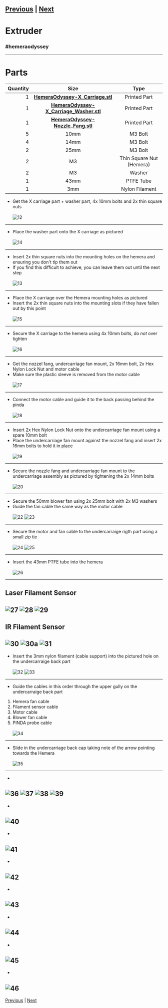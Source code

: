 [Previous](06_Undercarriage.md) | [Next](08_Printer_Assembly.md)  
---
# Extruder
### #hemeraodyssey
---
# Parts  
|Quantity|Size|Type|
|---:|:---:|:---:|
|1|[**HemeraOdyssey-X_Carriage.stl**](../HemeraOdyssey_STLs_BETA/HemeraOdyssey-X_Carriage.stl)|Printed Part|
|1|[**HemeraOdyssey-X_Carriage_Washer.stl**](../HemeraOdyssey_STLs_BETA/HemeraOdyssey-X_Carriage_Washer.stl)|Printed Part|
|1|[**HemeraOdyssey-Nozzle_Fang.stl**](../HemeraOdyssey_STLs_BETA/HemeraOdyssey-Nozzle_Fang.stl)|Printed Part|
|5|10mm|M3 Bolt|
|4|14mm|M3 Bolt|
|2|25mm|M3 Bolt|
|2|M3|Thin Square Nut (Hemera)|
|2|M3|Washer|
|1|43mm|PTFE Tube|
|1|3mm|Nylon Filament|
* Get the X carriage part + washer part, 4x 10mm bolts and 2x thin square nuts<br>  
![12](../img/Extruder_Assembly/12.jpg)
---
* Place the washer part onto the X carriage as pictured<br>  
![14](../img/Extruder_Assembly/14.jpg)
---
* Insert 2x thin square nuts into the mounting holes on the hemera and ensuring you don't tip them out
* If you find this difficult to achieve, you can leave them out until the next step<br>  
![13](../img/Extruder_Assembly/13.jpg)
---
* Place the X carriage over the Hemera mounting holes as pictured
* Insert the 2x thin square nuts into the mounting slots if they have fallen out by this point<br>  
![15](../img/Extruder_Assembly/15.jpg)
---
* Secure the X carriage to the hemera using 4x 10mm bolts, do *not* over tighten<br>  
![16](../img/Extruder_Assembly/16.jpg)
---
* Get the nozzel fang, undercarriage fan mount, 2x 16mm bolt, 2x Hex Nylon Lock Nut and motor cable
* Make sure the plastic sleeve is removed from the motor cable<br>  
![17](../img/Extruder_Assembly/17.jpg)
---
* Connect the motor cable and guide it to the back passing behind the pinda<br>  
![18](../img/Extruder_Assembly/18.jpg)
---
* Insert 2x Hex Nylon Lock Nut onto the undercarriage fan mount using a spare 10mm bolt
* Place the undercarriage fan mount against the nozzel fang and insert 2x 16mm bolts to hold it in place<br>  
![19](../img/Extruder_Assembly/19.jpg)
---
* Secure the nozzle fang and undercarriage fan mount to the undercarriage assembly as pictured by tightening the 2x 14mm bolts<br>  
![20](../img/Extruder_Assembly/20.jpg)
---
* Secure the 50mm blower fan using 2x 25mm bolt with 2x M3 washers
* Guide the fan cable the same way as the motor cable<br>  
![22](../img/Extruder_Assembly/22.jpg)
![23](../img/Extruder_Assembly/23.jpg)
---
* Secure the motor and fan cable to the undercarraige rigth part using a small zip tie<br>  
![24](../img/Extruder_Assembly/24.jpg)
![25](../img/Extruder_Assembly/25.jpg)
---
* Insert the 43mm PTFE tube into the hemera<br>  
![26](../img/Extruder_Assembly/26.jpg)
---
## Laser Filament Sensor  
![27](../img/Extruder_Assembly/27.jpg)
![28](../img/Extruder_Assembly/28.jpg) 
![29](../img/Extruder_Assembly/29.jpg)
---
## IR Filament Sensor
![30](../img/Extruder_Assembly/30.jpg)
![30a](../img/Extruder_Assembly/30a.jpg)
![31](../img/Extruder_Assembly/31.jpg)
---
* Insert the 3mm nylon filament (cable support) into the pictured hole on the undercarraige back part<br>  
![32](../img/Extruder_Assembly/32.jpg)
![33](../img/Extruder_Assembly/33.jpg)
---
* Guide the cables in this order through the upper gully on the undercarraige back part
1. Hemera fan cable
2. Filament sensor cable
3. Motor cable
4. Blower fan cable
5. PINDA probe cable<br>  
![34](../img/Extruder_Assembly/34.jpg)
---
* Slide in the undercarriage back cap taking note of the arrow pointing towards the Hemera<br>  
![35](../img/Extruder_Assembly/35.jpg)
---
* <br>  
![36](../img/Extruder_Assembly/36.jpg) 
![37](../img/Extruder_Assembly/37.jpg) 
![38](../img/Extruder_Assembly/38.jpg)
![39](../img/Extruder_Assembly/39.jpg)
---
* <br>  
![40](../img/Extruder_Assembly/40.jpg)
---
* <br>  
![41](../img/Extruder_Assembly/41.jpg)
---
* <br>  
![42](../img/Extruder_Assembly/42.jpg)
---
* <br>  
![43](../img/Extruder_Assembly/43.jpg)
---
* <br>  
![44](../img/Extruder_Assembly/44.jpg)
---
* <br>  
![45](../img/Extruder_Assembly/45.jpg)
---
* <br>  
![46](../img/Extruder_Assembly/46.jpg)
---
[Previous](05_Filament_Sensor.md) | [Next](07_Printer_Assembly.md)  